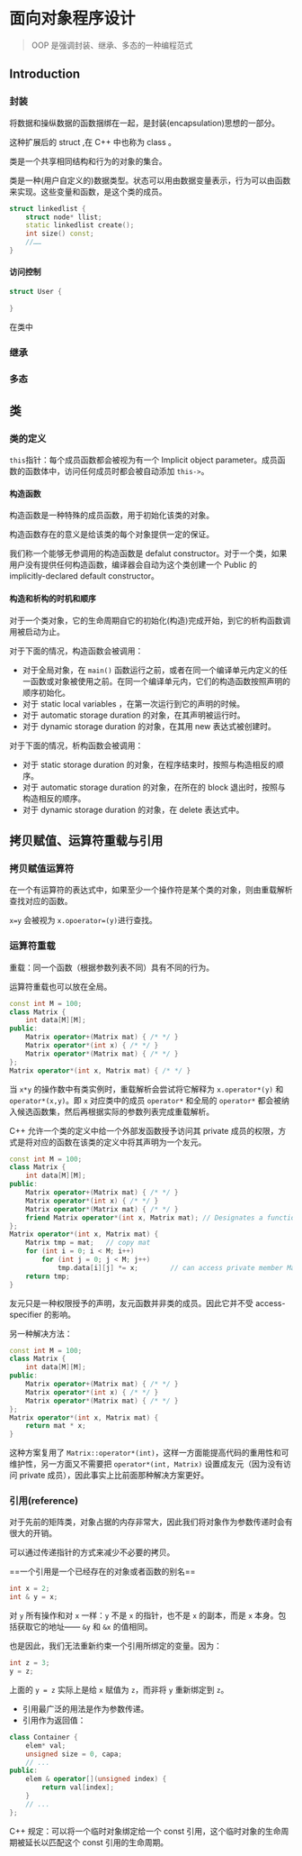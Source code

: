 # 面向对象程序设计

> OOP 是强调封装、继承、多态的一种编程范式

## Introduction

### 封装

将数据和操纵数据的函数捆绑在一起，是封装(encapsulation)思想的一部分。

这种扩展后的 struct ,在 C++ 中也称为 class 。

类是一个共享相同结构和行为的对象的集合。

类是一种(用户自定义的)数据类型。状态可以用由数据变量表示，行为可以由函数来实现。这些变量和函数，是这个类的成员。

```c++
struct linkedlist {
    struct node* llist;
    static linkedlist create();
    int size() const;
    //……
}
```

#### 访问控制

```c++
struct User {
    
}
```

在类中

### 继承

### 多态

## 类

### 类的定义

`this`指针：每个成员函数都会被视为有一个 Implicit object parameter。成员函数的函数体中，访问任何成员时都会被自动添加 `this->`。

#### 构造函数

构造函数是一种特殊的成员函数，用于初始化该类的对象。

构造函数存在的意义是给该类的每个对象提供一定的保证。

我们称一个能够无参调用的构造函数是 defalut constructor。对于一个类，如果用户没有提供任何构造函数，编译器会自动为这个类创建一个 Public 的 implicitly-declared default constructor。

#### 构造和析构的时机和顺序

对于一个类对象，它的生命周期自它的初始化(构造)完成开始，到它的析构函数调用被启动为止。

对于下面的情况，构造函数会被调用：

- 对于全局对象，在 `main()` 函数运行之前，或者在同一个编译单元内定义的任一函数或对象被使用之前。在同一个编译单元内，它们的构造函数按照声明的顺序初始化。
- 对于 static local variables ，在第一次运行到它的声明的时候。
- 对于 automatic storage duration 的对象，在其声明被运行时。
- 对于 dynamic storage duration 的对象，在其用 new 表达式被创建时。

对于下面的情况，析构函数会被调用：

- 对于 static storage duration 的对象，在程序结束时，按照与构造相反的顺序。
- 对于 automatic storage duration 的对象，在所在的 block 退出时，按照与构造相反的顺序。
- 对于 dynamic storage duration 的对象，在 delete 表达式中。



## 拷贝赋值、运算符重载与引用

### 拷贝赋值运算符

在一个有运算符的表达式中，如果至少一个操作符是某个类的对象，则由重载解析查找对应的函数。

`x=y` 会被视为 `x.opoerator=(y)`进行查找。



### 运算符重载

重载：同一个函数（根据参数列表不同）具有不同的行为。

运算符重载也可以放在全局。

```c++
const int M = 100;
class Matrix {
    int data[M][M];
public:
    Matrix operator+(Matrix mat) { /* */ }
    Matrix operator*(int x) { /* */ }
    Matrix operator*(Matrix mat) { /* */ }
};
Matrix operator*(int x, Matrix mat) { /* */ }
```

当 `x*y` 的操作数中有类实例时，重载解析会尝试将它解释为 `x.operator*(y)` 和 `operator*(x,y)`。即 `x` 对应类中的成员 `operator*` 和全局的 `operator*` 都会被纳入候选函数集，然后再根据实际的参数列表完成重载解析。



C++ 允许一个类的定义中给一个外部发函数授予访问其 private 成员的权限，方式是将对应的函数在该类的定义中将其声明为一个友元。

```c++
const int M = 100;
class Matrix {
    int data[M][M];
public:
    Matrix operator+(Matrix mat) { /* */ }
    Matrix operator*(int x) { /* */ }
    Matrix operator*(Matrix mat) { /* */ }
    friend Matrix operator*(int x, Matrix mat); // Designates a function as friend of this class
};
Matrix operator*(int x, Matrix mat) {
    Matrix tmp = mat;   // copy mat
    for (int i = 0; i < M; i++)
        for (int j = 0; j < M; j++)
            tmp.data[i][j] *= x;        // can access private member Matrix::data
    return tmp;
}
```

友元只是一种权限授予的声明，友元函数并非类的成员。因此它并不受 access-specifier 的影响。

另一种解决方法：

```c++
const int M = 100;
class Matrix {
    int data[M][M];
public:
    Matrix operator+(Matrix mat) { /* */ }
    Matrix operator*(int x) { /* */ }
    Matrix operator*(Matrix mat) { /* */ }
};
Matrix operator*(int x, Matrix mat) {
    return mat * x;
}
```

这种方案复用了 `Matrix::operator*(int)`，这样一方面能提高代码的重用性和可维护性，另一方面又不需要把 `operator*(int, Matrix)` 设置成友元（因为没有访问 private 成员），因此事实上比前面那种解决方案更好。



### 引用(reference)

对于先前的矩阵类，对象占据的内存非常大，因此我们将对象作为参数传递时会有很大的开销。

可以通过传递指针的方式来减少不必要的拷贝。

==一个引用是一个已经存在的对象或者函数的别名==

```c++
int x = 2;
int & y = x;
```

对 `y` 所有操作和对 `x` 一样：`y` 不是 `x` 的指针，也不是 `x` 的副本，而是 `x` 本身。包括获取它的地址—— `&y` 和 `&x` 的值相同。

也是因此，我们无法重新约束一个引用所绑定的变量。因为：

```c++
int z = 3;
y = z;
```

上面的 `y = z` 实际上是给 `x` 赋值为 `z`，而非将 `y` 重新绑定到 `z`。

- 引用最广泛的用法是作为参数传递。
- 引用作为返回值：

```c++
class Container {
    elem* val;
    unsigned size = 0, capa;
    // ...
public:
    elem & operator[](unsigned index) {
        return val[index];
    }
    // ...
};
```



C++ 规定：可以将一个临时对象绑定给一个 const 引用，这个临时对象的生命周期被延长以匹配这个 const 引用的生命周期。

